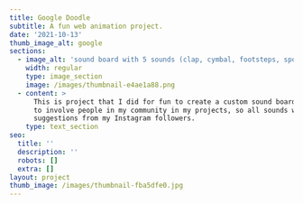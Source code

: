 ```yaml
---
title: Google Doodle
subtitle: A fun web animation project.
date: '2021-10-13'
thumb_image_alt: google
sections:
  - image_alt: 'sound board with 5 sounds (clap, cymbal, footsteps, spooky, bell)'
    width: regular
    type: image_section
    image: /images/thumbnail-e4ae1a88.png
  - content: >
      This is project that I did for fun to create a custom sound board. I like
      to involve people in my community in my projects, so all sounds were
      suggestions from my Instagram followers.
    type: text_section
seo:
  title: ''
  description: ''
  robots: []
  extra: []
layout: project
thumb_image: /images/thumbnail-fba5dfe0.jpg
---
```

